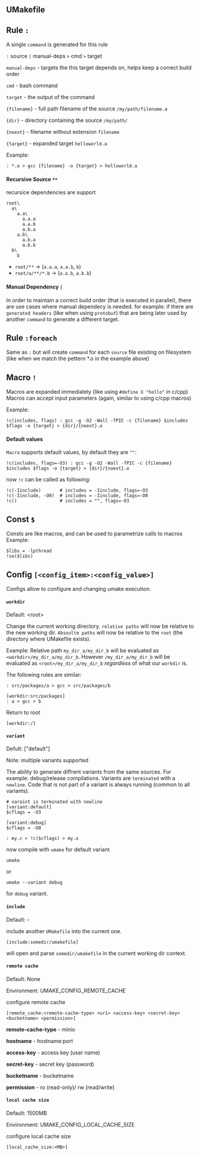 

UMakefile
---------
## Rule `:`

A single `command` is generated for this rule

`:` source `|` manual-deps `>` cmd `>` target

`manual-deps` - targets the this target depends on, helps keep a correct build order

`cmd` - bash command

`target` - the output of the command


`{filename}` - full path filename of the source `/my/path/filename.a`

`{dir}` - directory containing the source `/my/path/`

`{noext}` - filename without extension `filename`

`{target}` - expanded target `helloworld.a`

Example:
```
: *.o > gcc {filename} -o {target} > helloworld.a
```

#### Recursive Source `**`
recursice dependencies are support
```
root\
  a\
    a.a\
      a.a.a
      a.a.b
      a.b.a
    a.b\
      a.b.a
      a.b.b
  b\
    b
```
* `root/**` -> (`a.a.a`, `a.a.b`, `b`)
* `root/a/**/*.b` -> (`a.a.b`, `a.b.b`)

#### Manual Dependency `|`
In order to maintain a correct build order (that is executed in parallel), there are use cases where manual dependecy is needed. for example: if there are `generated headers` (like when using `protobuf`) that are being later used by another `command` to generate a different target.


## Rule `:foreach`
Same as `:` but will create `command` for each `source` file existing on filesystem (like when we match the pettern *.o in the example above)

## Macro `!`
Macros are expanded immediately (like using `#define X "hello"` in c/cpp)
Macros can accept input parameters (again, similar to using c/cpp macros)

Example:
```
!c(includes, flags) : gcc -g -O2 -Wall -fPIC -c {filename} $includes $flags -o {target} > {dir}/{noext}.o
```
#### Default values
`Macro` supports default values, by default they are `""`:
```
!c(includes, flags=-O3) : gcc -g -O2 -Wall -fPIC -c {filename} $includes $flags -o {target} > {dir}/{noext}.o
```
now `!c` can be called as following:
```
!c(-Iinclude)       # includes = -Iinclude, flags=-O3
!c(-Iinclude, -O0)  # includes = -Iinclude, flags=-O0
!c()                # includes = "", flags=-O3
```
## Const `$`
Consts are like macros, and can be used to parametrize calls to macros
Example:
```
$libs = -lpthread
!so($libs)
```

## Config `[<config_item>:<config_value>]`
Configs allow to configure and changing umake execution.

#### `workdir`
Default: \<root>

Change the current working directory.
`relative paths` will now be relative to the new working dir.
`Absoulte paths` will now be relative to the `root` (the directory where UMakefile exists).

Example:
Relative path `my_dir_a/my_dir_b` will be evaluated as `<workdir>/my_dir_a/my_dir_b`.
However `/my_dir_a/my_dir_b` will be evaluated as `<root>/my_dir_a/my_dir_b` *regardless* of what our `workdir` is.

The following rules are similar:

```
: src/packages/a > gcc > src/packages/b
```
```
[workdir:src/packages]
: a > gcc > b
```
Return to root
```
[workdir:/]
```

#### `variant`

Defult: ["default"]

Note: multiple variants supported

The ability to generate diffrent variants from the same sources. For example: debug/release compilations. Variants are `terminated` with a `newline`. Code that is not part of a variant is always running (common to all variants).
```
# varaint is terminated with newline
[variant:default]
$cflags = -O3

[variant:debug]
$cflags = -O0

: my.c > !c($cflags) > my.o
```
now compile with `umake` for default variant
```
umake
```
or
```
umake --variant debug
```
for `debug` variant.

#### `include`
Default: -

include another `UMakefile` into the current one.
```
[include:somedir/umakefile]
```
will open and parse `somedir/umakefile` in the current working dir context.

#### `remote cache`
Default: None

Environment: UMAKE_CONFIG_REMOTE_CACHE

configure remote cache
```
[remote_cache:<remote-cache-type> <uri> <access-key> <secret-key> <bucketname> <permission>]
```

**remote-cache-type** - minio

**hostname** - hostname:port

**access-key** - access key (user name)

**secret-key** - secret key (password)

**bucketname** - bucketname

**permission** - ro (read-only)/ rw (read/write)


#### `local cache size`
Default: 1500MB

Environment: UMAKE_CONFIG_LOCAL_CACHE_SIZE

configure local cache size
```
[local_cache_size:<MB>]
```